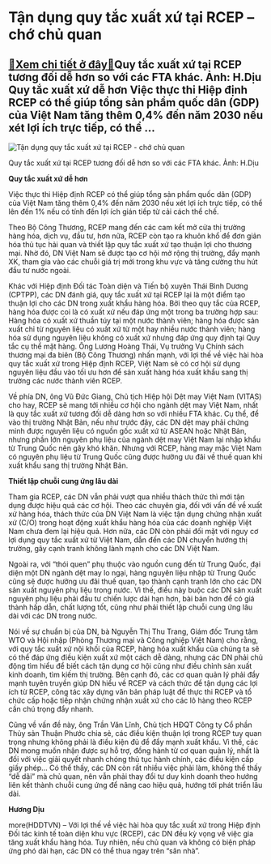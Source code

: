Tận dụng quy tắc xuất xứ tại RCEP – chớ chủ quan
================================================

[:gift:Xem chi tiết ở đây:gift:](https://hddtvn.com/tan-dung-quy-tac-xuat-xu-tai-rcep-cho-chu-quan/)Quy tắc xuất xứ tại RCEP tương đối dễ hơn so với các FTA khác. Ảnh: H.Dịu Quy tắc xuất xứ dễ hơn Việc thực thi Hiệp định RCEP có thể giúp tổng sản phẩm quốc dân (GDP) của Việt Nam tăng thêm 0,4% đến năm 2030 nếu xét lợi ích trực tiếp, có thể …
---------------------------------------------------------------------------------------------------------------------------------------------------------------------------------------------------------------------------------------------------





![Tận dụng quy tắc xuất xứ tại RCEP - chớ chủ quan](https://hddtvn.com/wp-content/uploads/2021/01/3809_12-_1126_IMG_3747.jpg "Tận dụng quy tắc xuất xứ tại RCEP - chớ chủ quan")


Quy tắc xuất xứ tại RCEP tương đối dễ hơn so với các FTA khác. Ảnh: H.Dịu



**Quy tắc xuất xứ dễ hơn**


Việc thực thi Hiệp định RCEP có thể giúp tổng sản phẩm quốc dân (GDP) của Việt Nam tăng thêm 0,4% đến năm 2030 nếu xét lợi ích trực tiếp, có thể lên đến 1% nếu có tính đến lợi ích gián tiếp từ cải cách thể chế.


Theo Bộ Công Thương, RCEP mang đến các cam kết mở cửa thị trường hàng hóa, dịch vụ, đầu tư, hơn nữa, RCEP còn tạo ra khuôn khổ để đơn giản hóa thủ tục hải quan và thiết lập quy tắc xuất xứ tạo thuận lợi cho thương mại. Nhờ đó, DN Việt Nam sẽ được tạo cơ hội mở rộng thị trường, đẩy mạnh XK, tham gia vào các chuỗi giá trị mới trong khu vực và tăng cường thu hút đầu tư nước ngoài.


Khác với Hiệp định Đối tác Toàn diện và Tiến bộ xuyên Thái Bình Dương (CPTPP), các DN đánh giá, quy tắc xuất xứ tại RCEP lại là một điểm tạo thuận lợi cho các DN trong xuất khẩu hàng hóa. Bởi theo quy tắc của RCEP, hàng hóa được coi là có xuất xứ nếu đáp ứng một trong ba trường hợp sau: Hàng hóa có xuất xứ thuần túy tại một nước thành viên; hàng hóa được sản xuất chỉ từ nguyên liệu có xuất xứ từ một hay nhiều nước thành viên; hàng hóa sử dụng nguyên liệu không có xuất xứ nhưng đáp ứng quy định tại Quy tắc cụ thể mặt hàng. Ông Lương Hoàng Thái, Vụ trưởng Vụ Chính sách thương mại đa biên (Bộ Công Thương) nhấn mạnh, với lợi thế về việc hài hòa quy tắc xuất xứ trong Hiệp định RCEP, Việt Nam sẽ có cơ hội sử dụng nguyên liệu đầu vào tối ưu hơn để sản xuất hàng hóa xuất khẩu sang thị trường các nước thành viên RCEP.


Về phía DN, ông Vũ Đức Giang, Chủ tịch Hiệp hội Dệt may Việt Nam (VITAS) cho hay, RCEP sẽ mang tới nhiều cơ hội cho ngành dệt may Việt Nam, nhất là quy tắc xuất xứ tương đối dễ dàng hơn so với nhiều FTA khác. Cụ thể, để vào thị trường Nhật Bản, nếu như trước đây, các DN dệt may phải chứng minh được nguyên liệu có nguồn gốc xuất xứ từ ASEAN hoặc Nhật Bản, nhưng phần lớn nguyên phụ liệu của ngành dệt may Việt Nam lại nhập khẩu từ Trung Quốc nên gây khó khăn. Nhưng với RCEP, hàng may mặc Việt Nam có nguyên phụ liệu từ Trung Quốc cũng được hưởng ưu đãi về thuế quan khi xuất khẩu sang thị trường Nhật Bản.


**Thiết lập chuỗi cung ứng lâu dài**


Tham gia RCEP, các DN vẫn phải vượt qua nhiều thách thức thì mới tận dụng được hiệu quả các cơ hội. Theo các chuyên gia, đối với vấn đề về xuất xứ hàng hóa, thách thức của DN Việt Nam là việc tận dụng chứng nhận xuất xứ (C/O) trong hoạt động xuất khẩu hàng hóa của các doanh nghiệp Việt Nam chưa đem lại hiệu quả. Hơn nữa, các DN còn phải đối mặt với nguy cơ lợi dụng quy tắc xuất xứ từ Việt Nam, dẫn đến các DN chuyển hướng thị trường, gây cạnh tranh không lành mạnh cho các DN Việt Nam.


Ngoài ra, với “thói quen” phụ thuộc vào nguồn cung đến từ Trung Quốc, đại diện một DN ngành dệt may lo ngại, hàng nguyên liệu nhập từ Trung Quốc cũng sẽ được hưởng ưu đãi thuế quan, tạo thành cạnh tranh lớn cho các DN sản xuất nguyên phụ liệu trong nước. Vì thế, điều này buộc các DN sản xuất nguyên phụ liệu phải đầu tư chiến lược dài hạn hơn, bài bản hơn để có giá thành hấp dẫn, chất lượng tốt, cũng như phải thiết lập chuỗi cung ứng lâu dài với các DN trong nước.


Nói về sự chuẩn bị của DN, bà Nguyễn Thị Thu Trang, Giám đốc Trung tâm WTO và Hội nhập (Phòng Thương mại và Công nghiệp Việt Nam) cho rằng, với quy tắc xuất xứ nội khối của RCEP, hàng hóa xuất khẩu của chúng ta sẽ có thể đáp ứng điều kiện xuất xứ một cách dễ dàng, nhưng các DN phải chủ động tìm hiểu để biết cách tận dụng cơ hội cũng như điều chỉnh sản xuất kinh doanh, tìm kiếm thị trường. Bên cạnh đó, các cơ quan quản lý phải đẩy mạnh tuyên truyền giúp DN hiểu về RCEP và cách thức để tận dụng các lợi ích từ RCEP, công tác xây dựng văn bản pháp luật để thực thi RCEP và tổ chức cấp hoặc tiếp nhận chứng nhận xuất xứ cho các lô hàng theo RCEP cần chú trọng đẩy nhanh.


Cũng về vấn đề này, ông Trần Văn Lĩnh, Chủ tịch HĐQT Công ty Cổ phần Thủy sản Thuận Phước chia sẻ, các điều kiện thuận lợi trong RCEP tuy quan trọng nhưng không phải là điều kiện đủ để đẩy mạnh xuất khẩu. Vì thế, các DN mong muốn nhận được sự hỗ trợ, đồng hành từ cơ quan quản lý, nhất là đối với việc giải quyết nhanh chóng thủ tục hành chính, các điều kiện cấp giấy phép… Có thể thấy, các DN còn rất nhiều việc phải làm, không thể thấy “dễ dãi” mà chủ quan, nên vẫn phải thay đổi tư duy kinh doanh theo hướng liên kết thành chuỗi cung ứng để nâng cao hiệu quả, hướng tới phát triển lâu dài.




**Hương Dịu**



more(HDDTVN) – Với lợi thế về việc hài hòa quy tắc xuất xứ trong Hiệp định Đối tác kinh tế toàn diện khu vực (RCEP), các DN đều kỳ vọng về việc gia tăng xuất khẩu hàng hóa. Tuy nhiên, nếu chủ quan và không có biện pháp ứng phó dài hạn, các DN có thể thua ngay trên “sân nhà”.

